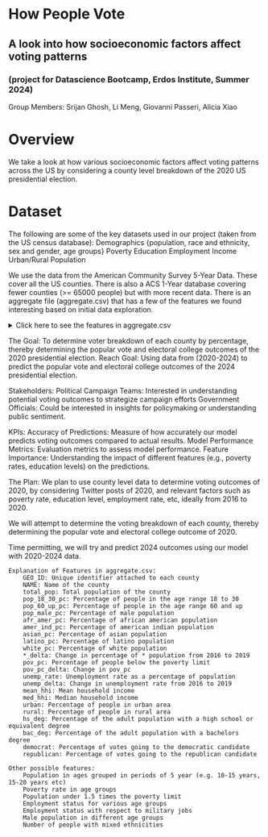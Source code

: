 # How People Vote
## A look into how socioeconomic factors affect voting patterns
### (project for Datascience Bootcamp, Erdos Institute, Summer 2024)

Group Members: Srijan Ghosh, Li Meng, Giovanni Passeri, Alicia Xiao

# Overview
We take a look at how various socioeconomic factors affect voting patterns across the US by considering a county level breakdown of the 2020 US presidential election.



# Dataset
The following are some of the key datasets used in our project (taken from the US census database):
    Demographics {population, race and ethnicity, sex and gender, age groups}
    Poverty
    Education
    Employment
    Income
    Urban/Rural Population
    
We use the data from the American Community Survey 5-Year Data. These cover all the US counties. There is also a ACS 1-Year database covering fewer counties (>= 65000 people) but with more recent data.
There is an aggregate file (aggregate.csv) that has a few of the features we found interesting based on initial data exploration.
<details>
    <summary>Click here to see the features in aggregate.csv</summary>
        * GEO_ID: Unique identifier attached to each county
        * NAME: Name of the county
        * total_pop: Total population of the county
        * pop_18_30_pc: Percentage of people in the age range 18 to 30
        * pop_60_up_pc: Percentage of people in the age range 60 and up
        * pop_male_pc: Percentage of male population
        * afr_amer_pc: Percentage of african american population
        * amer_ind_pc: Percentage of american indian population
        * asian_pc: Percentage of asian population
        * latino_pc: Percentage of latino population
        * white_pc: Percentage of white population
        * _delta: Change in percentage of * population from 2016 to 2019
        * pov_pc: Percentage of people below the poverty limit
        * pov_pc_delta: Change in pov_pc
        * unemp_rate: Unemployment rate as a percentage of population
        * unemp_delta: Change in unemployment rate from 2016 to 2019
        * mean_hhi: Mean household income
        * med_hhi: Median household income
        * urban: Percentage of people in urban area
        * rural: Percentage of people in rural area
        * hs_deg: Percentage of the adult population with a high school or equivalent degree
        * bac_deg: Percentage of the adult population with a bachelors degree
        * democrat: Percentage of votes going to the democratic candidate
        * republican: Percentage of votes going to the republican candidate
</details> 


The Goal: To determine voter breakdown of each county by percentage, thereby determining the popular vote and electoral college outcomes of the 2020 presidential election. 
Reach Goal: Using data from (2020-2024) to predict the popular vote and electoral college outcomes of the 2024 presidential election.

Stakeholders: 
Political Campaign Teams: Interested in understanding potential voting outcomes to strategize campaign efforts
Government Officials: Could be interested in insights for policymaking or understanding public sentiment.

KPIs: 
Accuracy of Predictions: Measure of how accurately our model predicts voting outcomes compared to actual results.
Model Performance Metrics: Evaluation metrics to assess model performance.
Feature Importance: Understanding the impact of different features (e.g., poverty rates, education levels) on the predictions.

The Plan:
We plan to use county level data to determine voting outcomes of 2020, by considering Twitter posts of 2020, and relevant factors such as poverty rate, education level, employment rate, etc, ideally from 2016 to 2020. 

We will attempt to determine the voting breakdown of each county, thereby determining the popular vote and electoral college outcome of 2020.

Time permitting, we will try and predict 2024 outcomes using our model with 2020-2024 data.


    Explanation of Features in aggregate.csv:
        GEO_ID: Unique identifier attached to each county
        NAME: Name of the county
        total_pop: Total population of the county
        pop_18_30_pc: Percentage of people in the age range 18 to 30
        pop_60_up_pc: Percentage of people in the age range 60 and up
        pop_male_pc: Percentage of male population
        afr_amer_pc: Percentage of african american population
        amer_ind_pc: Percentage of american indian population
        asian_pc: Percentage of asian population
        latino_pc: Percentage of latino population
        white_pc: Percentage of white population
        *_delta: Change in percentage of * population from 2016 to 2019
        pov_pc: Percentage of people below the poverty limit
        pov_pc_delta: Change in pov_pc
        unemp_rate: Unemployment rate as a percentage of population
        unemp_delta: Change in unemployment rate from 2016 to 2019
        mean_hhi: Mean household income
        med_hhi: Median household income
        urban: Percentage of people in urban area
        rural: Percentage of people in rural area
        hs_deg: Percentage of the adult population with a high school or equivalent degree
        bac_deg: Percentage of the adult population with a bachelors degree
        democrat: Percentage of votes going to the democratic candidate
        republican: Percentage of votes going to the republican candidate

    Other possible features:
        Population in ages grouped in periods of 5 year (e.g. 10-15 years, 15-20 years etc)
        Poverty rate in age groups
        Population under 1.5 times the poverty limit
        Employment status for various age groups
        Employment status with respect to military jobs
        Male population in different age groups
        Number of people with mixed ethnicities
